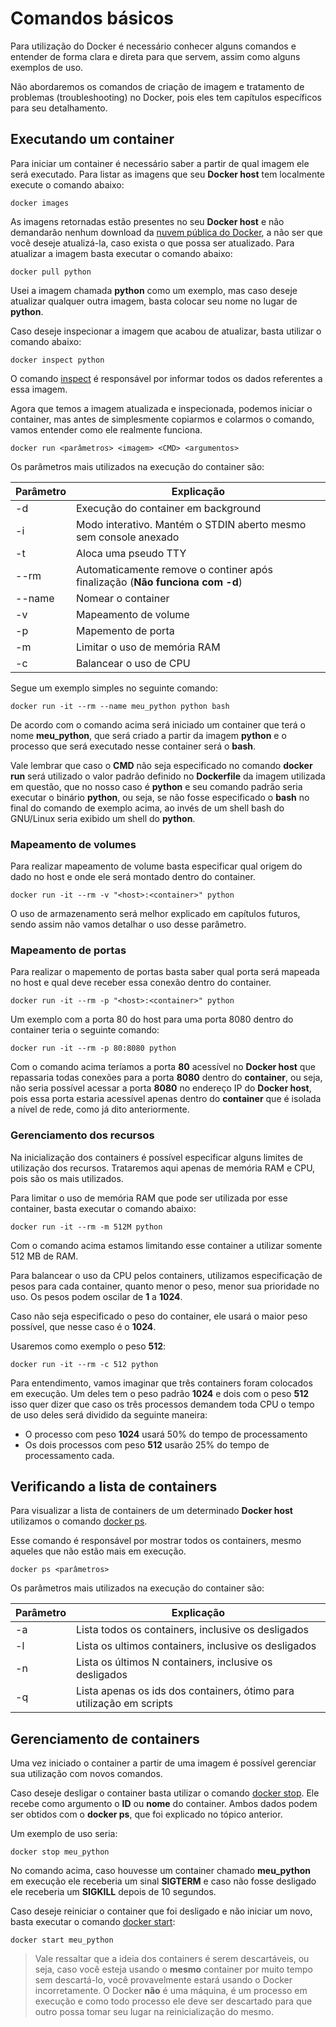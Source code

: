 # Comandos básicos

Para utilização do Docker é necessário conhecer alguns comandos e entender de forma clara e direta para que servem, assim como alguns exemplos de uso.

Não abordaremos os comandos de criação de imagem e tratamento de problemas (troubleshooting) no Docker, pois eles tem capítulos específicos para seu detalhamento.

## Executando um container

Para iniciar um container é necessário saber a partir de qual imagem ele será executado. Para listar as imagens que seu **Docker host** tem localmente execute o comando abaixo:

```
docker images
```

As imagens retornadas estão presentes no seu **Docker host** e não demandarão nenhum download da [nuvem pública do Docker](hub.docker.com), a não ser que você deseje atualizá-la, caso exista o que possa ser atualizado. Para atualizar a imagem basta executar o comando abaixo:

```
docker pull python
```

Usei a imagem chamada **python** como um exemplo, mas caso deseje atualizar qualquer outra imagem, basta colocar seu nome no lugar de **python**.

Caso deseje inspecionar a imagem que acabou de atualizar, basta utilizar o comando abaixo:

```
docker inspect python
```
O comando [inspect](https://docs.docker.com/engine/reference/commandline/inspect/) é responsável por informar todos os dados referentes a essa imagem. 

Agora que temos a imagem atualizada e inspecionada, podemos iniciar o container, mas antes de simplesmente copiarmos e colarmos o comando, vamos entender como ele realmente funciona.

```
docker run <parâmetros> <imagem> <CMD> <argumentos>
```

Os parâmetros mais utilizados na execução do container são:

|Parâmetro   | Explicação                                                                   |
|------------|------------------------------------------------------------------------------|
|-d          | Execução do container em background                                          |
|-i          | Modo interativo. Mantém o STDIN aberto mesmo sem console anexado             |
|-t          | Aloca uma pseudo TTY                                                         |
|--rm        | Automaticamente remove o continer após finalização (**Não funciona com -d**) |
|--name      | Nomear o container                                                           |
|-v          | Mapeamento de volume                                                         |
|-p          | Mapemento de porta                                                           |
|-m          | Limitar o uso de memória RAM                                                 |
|-c          | Balancear o uso de CPU                                                       |

Segue um exemplo simples no seguinte comando:

```
docker run -it --rm --name meu_python python bash
```
De acordo com o comando acima será iniciado um container que terá o nome **meu_python**, que será criado a partir da imagem **python** e o processo que será executado nesse container será o **bash**.

Vale lembrar que caso o **CMD** não seja especificado no comando **docker run** será utilizado o valor padrão definido no **Dockerfile** da imagem utilizada em questão, que no nosso caso é **python** e seu comando padrão seria executar o binário **python**, ou seja, se não fosse especificado o **bash** no final do comando de exemplo acima, ao invés de um shell bash do GNU/Linux seria exibido um shell do **python**.

### Mapeamento de volumes

Para realizar mapeamento de volume basta especificar qual origem do dado no host e onde ele será montado dentro do container.

```
docker run -it --rm -v "<host>:<container>" python
```
O uso de armazenamento será melhor explicado em capítulos futuros, sendo assim não vamos detalhar o uso desse parâmetro.

### Mapeamento de portas

Para realizar o mapemento de portas basta saber qual porta será mapeada no host e qual deve receber essa conexão dentro do container.

```
docker run -it --rm -p "<host>:<container>" python
```
Um exemplo com a porta 80 do host para uma porta 8080 dentro do container teria o seguinte comando:

```
docker run -it --rm -p 80:8080 python
```

Com o comando acima teríamos a porta **80** acessível no **Docker host** que repassaria todas conexões para a porta **8080** dentro do **container**, ou seja, não seria possível acessar a porta **8080** no endereço IP do **Docker host**, pois essa porta estaria acessível apenas dentro do **container** que é isolada a nível de rede, como já dito anteriormente.

### Gerenciamento dos recursos

Na inicialização dos containers é possível especificar alguns limites de utilização dos recursos. Trataremos aqui apenas de memória RAM e CPU, pois são os mais utilizados.

Para limitar o uso de memória RAM que pode ser utilizada por esse container, basta executar o comando abaixo:

```
docker run -it --rm -m 512M python
```

Com o comando acima estamos limitando esse container a utilizar somente 512 MB de RAM.

Para balancear o uso da CPU pelos containers, utilizamos especificação de pesos para cada container, quanto menor o peso, menor sua prioridade no uso. Os pesos podem oscilar de **1** a **1024**. 

Caso não seja especificado o peso do container, ele usará o maior peso possível, que nesse caso é o **1024**.

Usaremos como exemplo o peso **512**:

```
docker run -it --rm -c 512 python
```

Para entendimento, vamos imaginar que três containers foram colocados em execução. Um deles tem o peso padrão **1024** e dois com o peso **512** isso quer dizer que caso os três processos demandem toda CPU o tempo de uso deles será dividido da seguinte maneira:

* O processo com peso **1024** usará 50% do tempo de processamento
* Os dois processos com peso **512** usarão 25% do tempo de processamento cada.

## Verificando a lista de containers

Para visualizar a lista de containers de um determinado **Docker host** utilizamos o comando [docker ps](https://docs.docker.com/engine/reference/commandline/ps/).

Esse comando é responsável por mostrar todos os containers, mesmo aqueles que não estão mais em execução.

```
docker ps <parâmetros>
```

Os parâmetros mais utilizados na execução do container são:

|Parâmetro   | Explicação|  
|-----------|------------|
|-a | Lista todos os containers, inclusive os desligados|
|-l | Lista os ultimos containers, inclusive os desligados|
|-n | Lista os últimos N containers,  inclusive os desligados|
|-q | Lista apenas os ids dos containers, ótimo para utilização em scripts|

## Gerenciamento de containers

Uma vez iniciado o container a partir de uma imagem é possível gerenciar sua utilização com novos comandos.

Caso deseje desligar o container basta utilizar o comando [docker stop](https://docs.docker.com/engine/reference/commandline/stop/). Ele recebe como argumento o **ID** ou **nome** do container. Ambos dados podem ser obtidos com o **docker ps**, que foi explicado no tópico anterior.

Um exemplo de uso seria:

```
docker stop meu_python
```

No comando acima, caso houvesse um container chamado **meu_python** em execução ele receberia um sinal **SIGTERM** e caso não fosse desligado ele receberia um **SIGKILL** depois de 10 segundos.

Caso deseje reiniciar o container que foi desligado e não iniciar um novo, basta executar o comando [docker start](https://docs.docker.com/engine/reference/commandline/start/):

```
docker start meu_python
```

> Vale ressaltar que a ideia dos containers é serem descartáveis, ou seja, caso você esteja usando o **mesmo** container por muito tempo sem descartá-lo, você provavelmente estará usando o Docker incorretamente.
> O Docker **não** é uma máquina, é um processo em execução e como todo processo ele deve ser descartado para que outro possa tomar seu lugar na reinicialização do mesmo.





